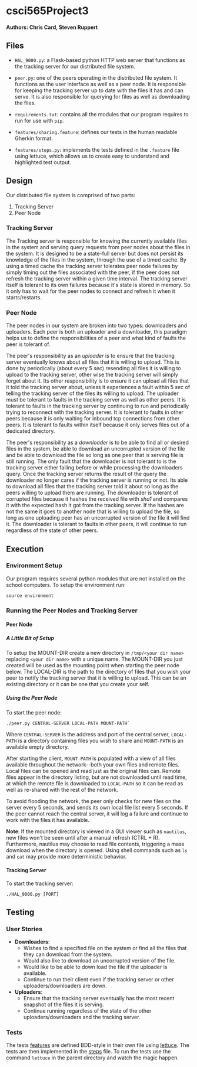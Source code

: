 csci565Project3
===============

**Authors: Chris Card, Steven Ruppert**

## Files

- `HAL_9000.py`: a Flask-based python HTTP web server that functions
  as the tracking server for our distributed file system.

- `peer.py`: one of the peers operating in the distributed file system. It
  functions as the user interface as well as a peer node.  It is responsible
  for keeping the tracking server up to date with the files it has and can
  serve. It is also responsible for querying for files as well as downloading
  the files.

- `requirements.txt`: contains all the modules that our program requires to
  run for use with `pip`.

- `features/sharing.feature`: defines our tests in the human readable
  Gherkin format.

- `features/steps.py`: implements the tests defined in the `.feature` file
  using lettuce, which allows us to create easy to understand and highlighted
  test output.

## Design

Our distributed file system is comprised of two parts:

1. Tracking Server
2. Peer Node

### Tracking Server

The Tracking server is responsible for knowing the currently available files in
the system and serving query requests from peer nodes about the files in the
system.  It is designed to be a state-full server but does not persist its
knowledge of the files in the system, through the use of a timed cache.  By
using a timed cache the tracking server tolerates peer node failures by simply
timing out the files associated with the peer, if the peer does not refresh the
tracking server within a given time interval.  The tracking server itself is
tolerant to its own failures because it's state is stored in memory.  So it only
has to wait for the peer nodes to connect and refresh it when it
starts/restarts.

### Peer Node

The peer nodes in our system are broken into two types: downloaders and
uploaders. Each peer is both an uploader and a downloader, this paradigm helps
us to define the responsibilities of a peer and what kind of faults the peer is
tolerant of.

The peer's responsibility as an *uploader* is to ensure that the tracking
server eventually knows about all files that it is willing to upload.  This is
done by periodically (about every 5 *sec*) resending all files it is willing to
upload to the tracking server, other wise the tracking server will simply
forget about it.  Its other responsibility is to ensure it can upload all files
that it told the tracking server about, unless it experiences a fault within
5 *sec* of telling the tracking server of the files its willing to upload.  The
uploader must be tolerant to faults in the tracking server as well as other
peers.  It is tolerant to faults in the tracking server by continuing to run
and periodically trying to reconnect with the tracking server.  It is tolerant
to faults in other peers because it is only waiting for inbound tcp connections
from other peers.  It is tolerant to faults within itself because it only
serves files out of a dedicated directory.

The peer's responsibility as a *downloader* is to be able to find all or
desired files in the system, be able to download an uncorrupted version of the
file and be able to download the file so long as one peer that is serving file
is still running.  The only fault that the downloader is not tolerant to is
the tracking server either failing before or while processing the downloaders
query.  Once the tracking server returns the result of the query the downloader
no longer cares if the tracking server is running or not.  Its able to download
all files that the tracking server told it about so long as the peers willing
to upload them are running.  The downloader is tolerant of corrupted files
because it hashes the received file with *sha1* and compares it with the
expected hash it got from the tracking server.  If the hashes are not the same
it goes to another node that is willing to upload the file, so long as one
uploading peer has an uncorrupted version of the file it will find it.  The
downloader is tolerant to faults in other peers, it will continue to run
regardless of the state of other peers.

## Execution

### Environment Setup

Our program requires several python modules that are not installed on the
school computers.  To setup the environment run:

    source environment

### Running the Peer Nodes and Tracking Server

#### Peer Node

##### A Little Bit of Setup

To setup the MOUNT-DIR create a new directory in `/tmp/<your dir name>`
replacing `<your dir name>` with a unique name.
The MOUNT-DIR you just created will be used as the mounting point when starting
the peer node below. The LOCAL-DIR is the
path to the directory of files that you wish your peer to notify the tracking
server that it is willing to upload.
This can be an existing directory or it can be one that you create your self.

##### Using the Peer Node

To start the peer node:

    ./peer.py CENTRAL-SERVER LOCAL-PATH MOUNT-PATH`

Where `CENTRAL-SERVER` is the address and port of the central server,
`LOCAL-PATH` is a directory containing files you wish to share and
`MOUNT-PATH` is an available empty directory.

After starting the client, `MOUNT-PATH` is populated with a view of all files
available throughout the network--both your own files and remote files. Local
files can be opened and read just as the original files can. Remote files
appear in the directory listing, but are not downloaded until read time, at
which the remote file is downloaded to `LOCAL-PATH` so it can be read as well
as re-shared with the rest of the network.

To avoid flooding the network, the peer only checks for new files on the server
every 5 seconds, and sends its own local file list every 5 seconds.
If the peer cannot reach the central server, it will log a failure and continue
to work with the files it has available.

**Note**: If the mounted directory is viewed in a GUI viewer such as
`nautilus`, new files won't be seen until after a manual refresh (CTRL + R).
Furthermore, nautilus may choose to read file contents, triggering a mass
download when the directory is opened. Using shell commands such as `ls` and
`cat` may provide more deterministic behavior.

#### Tracking Server

To start the tracking server:

    ./HAL_9000.py [PORT]

## Testing

### User Stories

- **Downloaders**:
  - Wishes to find a specified file on the system or find all the files that
    they can download from the system.
  - Would also like to download an uncorrupted version of the file.
  - Would like to be able to down load the file if the uploader is
    available.
  - Continue to run their client even if the tracking server or other
    uploaders/downloaders are down.
- **Uploaders**:
  - Ensure that the tracking server eventually has the most recent snapshot of
    the files it is serving.
  - Continue running regardless of the state of the other uploaders/downloaders
    and the tracking server.

### Tests

The tests [features](features) are defined BDD-style in their own file using
[lettuce](http://lettuce.it/). The tests are then implemented in the
[steps](features/steps.py) file. To run the tests use the command `lettuce` in
the parent directory and watch the magic happen.
